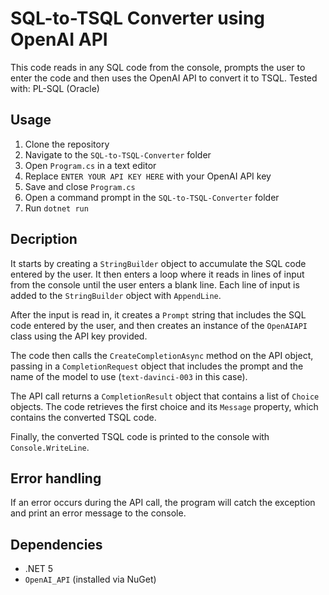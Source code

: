 # SQL-to-TSQL Converter using OpenAI API

This code reads in any SQL code from the console, prompts the user to enter the code and then uses the OpenAI API to convert it to TSQL.
Tested with:
PL-SQL (Oracle)

## Usage

1. Clone the repository
2. Navigate to the `SQL-to-TSQL-Converter` folder
3. Open `Program.cs` in a text editor
4. Replace `ENTER YOUR API KEY HERE` with your OpenAI API key
5. Save and close `Program.cs`
6. Open a command prompt in the `SQL-to-TSQL-Converter` folder
7. Run `dotnet run`

## Decription

It starts by creating a `StringBuilder` object to accumulate the SQL code entered by the user. 
It then enters a loop where it reads in lines of input from the console until the user enters a blank line. 
Each line of input is added to the `StringBuilder` object with `AppendLine`.

After the input is read in, it creates a `Prompt` string that includes the SQL code entered by the user, 
and then creates an instance of the `OpenAIAPI` class using the API key provided.

The code then calls the `CreateCompletionAsync` method on the API object, passing in a `CompletionRequest` 
object that includes the prompt and the name of the model to use (`text-davinci-003` in this case).

The API call returns a `CompletionResult` object that contains a list of `Choice` objects. 
The code retrieves the first choice and its `Message` property, which contains the converted TSQL code.

Finally, the converted TSQL code is printed to the console with `Console.WriteLine`.

## Error handling

If an error occurs during the API call, the program will catch the exception and print an error message to the console.

## Dependencies

- .NET 5
- `OpenAI_API` (installed via NuGet)


